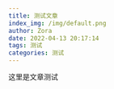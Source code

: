 ```yaml
---
title: 测试文章
index_img: /img/default.png
author: Zora
date: 2022-04-13 20:17:14
tags: 测试
categories: 测试
---
```


这里是文章测试